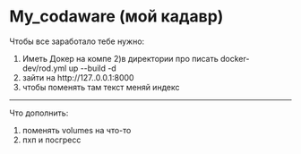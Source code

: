 # My_codaware (мой кадавр)
Чтобы все заработало тебе нужно:
1) Иметь  Докер на компе
2)в директории про писать docker-dev/rod.yml up --build -d
3) зайти на http://127..0.0.1:8000
4) чтобы поменять там текст меняй индекс

________________

Что дополнить:
1) поменять volumes  на что-то
2)  пхп и посгресс
